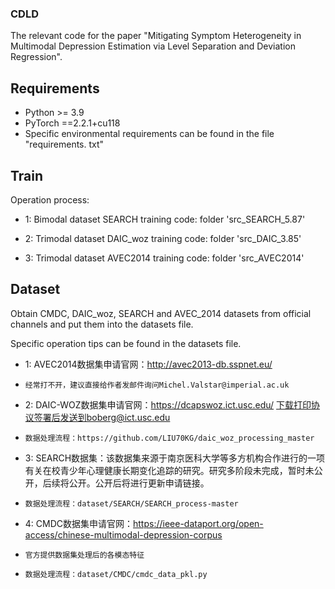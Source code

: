 ### CDLD

The relevant code for the paper "Mitigating Symptom Heterogeneity in Multimodal Depression Estimation via Level Separation and Deviation Regression".

## Requirements

- Python >= 3.9
- PyTorch ==2.2.1+cu118
- Specific environmental requirements can be found in the file "requirements. txt"

## Train
Operation process:

- 1: Bimodal dataset SEARCH training code: folder 'src_SEARCH_5.87'
 
	
- 2: Trimodal dataset DAIC_woz training code: folder 'src_DAIC_3.85'


- 3: Trimodal dataset AVEC2014 training code: folder 'src_AVEC2014'	


## Dataset
  Obtain CMDC, DAIC_woz, SEARCH and AVEC_2014 datasets from official channels and put them into the datasets file.
  
  Specific operation tips can be found in the datasets file.
  
  - 1: AVEC2014数据集申请官网：http://avec2013-db.sspnet.eu/
  - 	经常打不开，建议直接给作者发邮件询问Michel.Valstar@imperial.ac.uk
	
  - 2: DAIC-WOZ数据集申请官网：https://dcapswoz.ict.usc.edu/ 下载打印协议签署后发送到boberg@ict.usc.edu
  - 	数据处理流程：https://github.com/LIU70KG/daic_woz_processing_master
 
  - 3: SEARCH数据集：该数据集来源于南京医科大学等多方机构合作进行的一项有关在校青少年心理健康长期变化追踪的研究。研究多阶段未完成，暂时未公开，后续将公开。公开后将进行更新申请链接。
  - 	数据处理流程：dataset/SEARCH/SEARCH_process-master
 
  - 4: CMDC数据集申请官网：https://ieee-dataport.org/open-access/chinese-multimodal-depression-corpus
  - 	官方提供数据集处理后的各模态特征
  - 	数据处理流程：dataset/CMDC/cmdc_data_pkl.py
